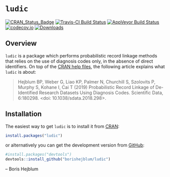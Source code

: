 
<!-- README.md is generated from README.Rmd. Please edit that file -->

# `ludic`

[![CRAN\_Status\_Badge](http://www.r-pkg.org/badges/version/ludic)](https://cran.r-project.org/package=ludic)
[![Travis-CI Build
Status](https://travis-ci.org/borishejblum/ludic.svg?branch=master)](https://travis-ci.org/borishejblum/ludic)
[![AppVeyor Build
Status](https://ci.appveyor.com/api/projects/status/github/borishejblum/ludic?branch=master&svg=true)](https://ci.appveyor.com/project/borishejblum/ludic)
[![codecov.io](https://codecov.io/github/borishejblum/ludic/coverage.svg?branch=master)](https://codecov.io/github/borishejblum/ludic?branch=master)
[![Downloads](https://cranlogs.r-pkg.org/badges/ludic?color=blue)](https://www.r-pkg.org/pkg/ludic)

## Overview

`ludic` is a package which performs probabilistic record linkage methods
that relies on the use of diagnosis codes only, in the absence of direct
identifiers. On top of the [CRAN help
files](https://cran.r-project.org/package=ludic), the following article
explains what `ludic` is about:

> Hejblum BP, Weber G, Liao KP, Palmer N, Churchill S, Szolovits P,
> Murphy S, Kohane I, Cai T (2019) Probabilistic Record Linkage of
> De-Identified Research Datasets Using Diagnosis Codes. Scientific
> Data, 6:180298. \<doi: 10.1038/sdata.2018.298\>.

## Installation

The easiest way to get `ludic` is to install it from
[CRAN](https://cran.r-project.org/package=ludic):

``` r
install.packages("ludic")
```

or alternatively you can get the development version from
[GitHub](https://github.com/borishejblum/ludic):

``` r
#install.packages("devtools")
devtools::install_github("borishejblum/ludic")
```

– Boris Hejblum
